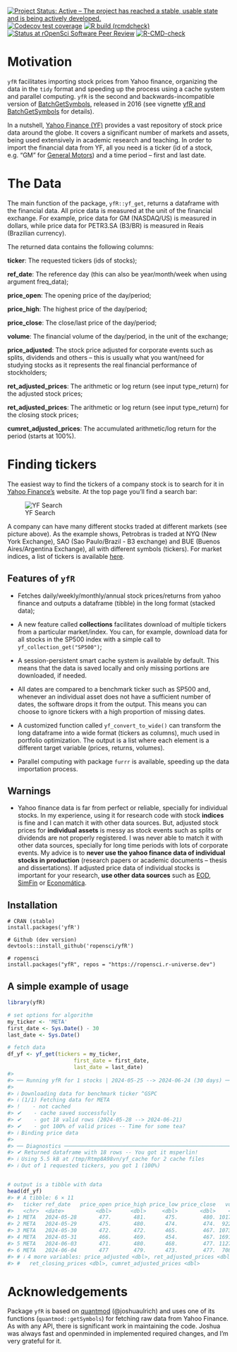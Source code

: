
<!-- README.md is generated from README.Rmd. Please edit that file -->
<!-- badges: start -->

[![Project Status: Active – The project has reached a stable, usable
state and is being actively
developed.](https://www.repostatus.org/badges/latest/active.svg)](https://www.repostatus.org/#active)
[![Codecov test
coverage](https://codecov.io/gh/ropensci/yfR/branch/main/graph/badge.svg)](https://app.codecov.io/gh/ropensci/yfR?branch=main)
[![R build
(rcmdcheck)](https://github.com/ropensci/yfR/workflows/R-CMD-check/badge.svg)](https://github.com/ropensci/yfR/actions)
[![Status at rOpenSci Software Peer
Review](https://badges.ropensci.org/523_status.svg)](https://github.com/ropensci/software-review/issues/523)
[![R-CMD-check](https://github.com/ropensci/yfR/actions/workflows/R-CMD-check.yaml/badge.svg)](https://github.com/ropensci/yfR/actions/workflows/R-CMD-check.yaml)
<!-- badges: end -->

# Motivation

`yfR` facilitates importing stock prices from Yahoo finance, organizing
the data in the `tidy` format and speeding up the process using a cache
system and parallel computing. `yfR` is the second and
backwards-incompatible version of
[BatchGetSymbols](https://CRAN.R-project.org/package=BatchGetSymbols),
released in 2016 (see vignette [yfR and
BatchGetSymbols](https://docs.ropensci.org/yfR/articles/diff-batchgetsymbols.html)
for details).

In a nutshell, [Yahoo Finance (YF)](https://finance.yahoo.com/) provides
a vast repository of stock price data around the globe. It covers a
significant number of markets and assets, being used extensively in
academic research and teaching. In order to import the financial data
from YF, all you need is a ticker (id of a stock, e.g. “GM” for [General
Motors](https://finance.yahoo.com/quote/GM?p=GM&.tsrc=fin-srch)) and a
time period – first and last date.

# The Data

The main function of the package, `yfR::yf_get`, returns a dataframe
with the financial data. All price data is measured at the unit of the
financial exchange. For example, price data for GM (NASDAQ/US) is
measured in dollars, while price data for PETR3.SA (B3/BR) is measured
in Reais (Brazilian currency).

The returned data contains the following columns:

**ticker**: The requested tickers (ids of stocks);

**ref_date**: The reference day (this can also be year/month/week when
using argument freq_data);

**price_open**: The opening price of the day/period;

**price_high**: The highest price of the day/period;

**price_close**: The close/last price of the day/period;

**volume**: The financial volume of the day/period, in the unit of the
exchange;

**price_adjusted**: The stock price adjusted for corporate events such
as splits, dividends and others – this is usually what you want/need for
studying stocks as it represents the real financial performance of
stockholders;

**ret_adjusted_prices**: The arithmetic or log return (see input
type_return) for the adjusted stock prices;

**ret_adjusted_prices**: The arithmetic or log return (see input
type_return) for the closing stock prices;

**cumret_adjusted_prices**: The accumulated arithmetic/log return for
the period (starts at 100%).

# Finding tickers

The easiest way to find the tickers of a company stock is to search for
it in [Yahoo Finance’s](https://finance.yahoo.com/) website. At the top
page you’ll find a search bar:

<figure>
<img src="/inst/figures/search-yf.png?raw=true"
title="Example of search in YF" alt="YF Search" />
<figcaption aria-hidden="true">YF Search</figcaption>
</figure>

A company can have many different stocks traded at different markets
(see picture above). As the example shows, Petrobras is traded at NYQ
(New York Exchange), SAO (Sao Paulo/Brazil - B3 exchange) and BUE
(Buenos Aires/Argentina Exchange), all with different symbols (tickers).
For market indices, a list of tickers is available
[here](https://finance.yahoo.com/world-indices).

## Features of `yfR`

- Fetches daily/weekly/monthly/annual stock prices/returns from yahoo
  finance and outputs a dataframe (tibble) in the long format (stacked
  data);

- A new feature called **collections** facilitates download of multiple
  tickers from a particular market/index. You can, for example, download
  data for all stocks in the SP500 index with a simple call to
  `yf_collection_get("SP500")`;

- A session-persistent smart cache system is available by default. This
  means that the data is saved locally and only missing portions are
  downloaded, if needed.

- All dates are compared to a benchmark ticker such as SP500 and,
  whenever an individual asset does not have a sufficient number of
  dates, the software drops it from the output. This means you can
  choose to ignore tickers with a high proportion of missing dates.

- A customized function called `yf_convert_to_wide()` can transform the
  long dataframe into a wide format (tickers as columns), much used in
  portfolio optimization. The output is a list where each element is a
  different target variable (prices, returns, volumes).

- Parallel computing with package `furrr` is available, speeding up the
  data importation process.

## Warnings

- Yahoo finance data is far from perfect or reliable, specially for
  individual stocks. In my experience, using it for research code with
  stock **indices** is fine and I can match it with other data sources.
  But, adjusted stock prices for **individual assets** is messy as stock
  events such as splits or dividends are not properly registered. I was
  never able to match it with other data sources, specially for long
  time periods with lots of corporate events. My advice is to **never
  use the yahoo finance data of individual stocks in production**
  (research papers or academic documents – thesis and dissertations). If
  adjusted price data of individual stocks is important for your
  research, **use other data sources** such as
  [EOD](https://eodhistoricaldata.com/), [SimFin](https://simfin.com/)
  or [Economática](https://economatica.com/).

## Installation

    # CRAN (stable)
    install.packages('yfR')

    # Github (dev version)
    devtools::install_github('ropensci/yfR')

    # ropensci
    install.packages("yfR", repos = "https://ropensci.r-universe.dev")

## A simple example of usage

``` r
library(yfR)

# set options for algorithm
my_ticker <- 'META'
first_date <- Sys.Date() - 30
last_date <- Sys.Date()

# fetch data
df_yf <- yf_get(tickers = my_ticker, 
                     first_date = first_date,
                     last_date = last_date)
#> 
#> ── Running yfR for 1 stocks | 2024-05-25 --> 2024-06-24 (30 days) ──
#> 
#> ℹ Downloading data for benchmark ticker ^GSPC
#> ℹ (1/1) Fetching data for META
#> !    - not cached
#> ✔    - cache saved successfully
#> ✔    - got 18 valid rows (2024-05-28 --> 2024-06-21)
#> ✔    - got 100% of valid prices -- Time for some tea?
#> ℹ Binding price data
#> 
#> ── Diagnostics ─────────────────────────────────────────────────────────────────
#> ✔ Returned dataframe with 18 rows -- You got it msperlin!
#> ℹ Using 5.5 kB at /tmp/Rtmp8A98vn/yf_cache for 2 cache files
#> ℹ Out of 1 requested tickers, you got 1 (100%)
```

``` r

# output is a tibble with data
head(df_yf)
#> # A tibble: 6 × 11
#>   ticker ref_date   price_open price_high price_low price_close   volume
#>   <chr>  <date>          <dbl>      <dbl>     <dbl>       <dbl>    <dbl>
#> 1 META   2024-05-28       477.       481.      475.        480. 10175800
#> 2 META   2024-05-29       475.       480.      474.        474.  9226200
#> 3 META   2024-05-30       472.       472.      465.        467. 10735200
#> 4 META   2024-05-31       466.       469.      454.        467. 16919800
#> 5 META   2024-06-03       471.       480.      468.        477. 11279400
#> 6 META   2024-06-04       477        479.      473.        477.  7088700
#> # ℹ 4 more variables: price_adjusted <dbl>, ret_adjusted_prices <dbl>,
#> #   ret_closing_prices <dbl>, cumret_adjusted_prices <dbl>
```

# Acknowledgements

Package `yfR` is based on [quantmod](https://www.quantmod.com/)
(@joshuaulrich) and uses one of its functions (`quantmod::getSymbols`)
for fetching raw data from Yahoo Finance. As with any API, there is
significant work in maintaining the code. Joshua was always fast and
openminded in implemented required changes, and I’m very grateful for
it.
